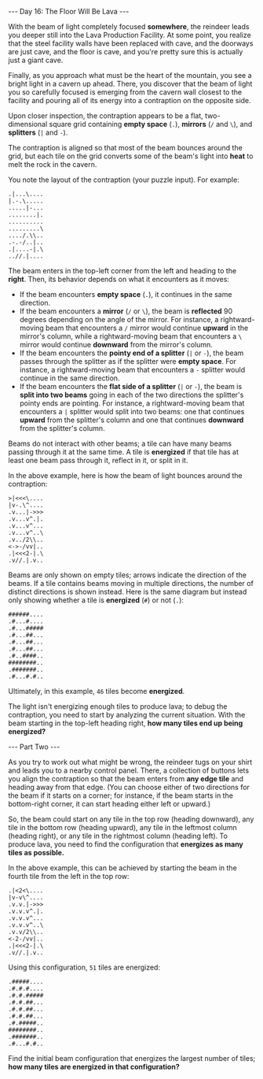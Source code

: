 --- Day 16: The Floor Will Be Lava ---

With the beam of light completely focused **somewhere**, the reindeer leads you deeper still into the Lava Production Facility. At some point, you realize that the steel facility walls have been replaced with cave, and the doorways are just cave, and the floor is cave, and you're pretty sure this is actually just a giant cave.

Finally, as you approach what must be the heart of the mountain, you see a bright light in a cavern up ahead. There, you discover that the beam of light you so carefully focused is emerging from the cavern wall closest to the facility and pouring all of its energy into a contraption on the opposite side.

Upon closer inspection, the contraption appears to be a flat, two-dimensional square grid containing **empty space** (`.`), **mirrors** (`/` and `\`), and **splitters** (`|` and `-`).

The contraption is aligned so that most of the beam bounces around the grid, but each tile on the grid converts some of the beam's light into **heat** to melt the rock in the cavern.

You note the layout of the contraption (your puzzle input). For example:

```
.|...\....
|.-.\.....
.....|-...
........|.
..........
.........\
..../.\\..
.-.-/..|..
.|....-|.\
..//.|....
```

The beam enters in the top-left corner from the left and heading to the **right**. Then, its behavior depends on what it encounters as it moves:

- If the beam encounters **empty space** (`.`), it continues in the same direction.
- If the beam encounters a **mirror** (`/` or `\`), the beam is **reflected** 90 degrees depending on the angle of the mirror. For instance, a rightward-moving beam that encounters a `/` mirror would continue **upward** in the mirror's column, while a rightward-moving beam that encounters a `\` mirror would continue **downward** from the mirror's column.
- If the beam encounters the **pointy end of a splitter** (`|` or `-`), the beam passes through the splitter as if the splitter were **empty space**. For instance, a rightward-moving beam that encounters a `-` splitter would continue in the same direction.
- If the beam encounters the **flat side of a splitter** (`|` or `-`), the beam is **split into two beams** going in each of the two directions the splitter's pointy ends are pointing. For instance, a rightward-moving beam that encounters a `|` splitter would split into two beams: one that continues **upward** from the splitter's column and one that continues **downward** from the splitter's column.

Beams do not interact with other beams; a tile can have many beams passing through it at the same time. A tile is **energized** if that tile has at least one beam pass through it, reflect in it, or split in it.

In the above example, here is how the beam of light bounces around the contraption:

```
>|<<<\....
|v-.\^....
.v...|->>>
.v...v^.|.
.v...v^...
.v...v^..\
.v../2\\..
<->-/vv|..
.|<<<2-|.\
.v//.|.v..
```

Beams are only shown on empty tiles; arrows indicate the direction of the beams. If a tile contains beams moving in multiple directions, the number of distinct directions is shown instead. Here is the same diagram but instead only showing whether a tile is **energized** (`#`) or not (`.`):

```
######....
.#...#....
.#...#####
.#...##...
.#...##...
.#...##...
.#..####..
########..
.#######..
.#...#.#..
```

Ultimately, in this example, `46` tiles become **energized**.

The light isn't energizing enough tiles to produce lava; to debug the contraption, you need to start by analyzing the current situation. With the beam starting in the top-left heading right, **how many tiles end up being energized?**

--- Part Two ---

As you try to work out what might be wrong, the reindeer tugs on your shirt and leads you to a nearby control panel. There, a collection of buttons lets you align the contraption so that the beam enters from **any edge tile** and heading away from that edge. (You can choose either of two directions for the beam if it starts on a corner; for instance, if the beam starts in the bottom-right corner, it can start heading either left or upward.)

So, the beam could start on any tile in the top row (heading downward), any tile in the bottom row (heading upward), any tile in the leftmost column (heading right), or any tile in the rightmost column (heading left). To produce lava, you need to find the configuration that **energizes as many tiles as possible.**

In the above example, this can be achieved by starting the beam in the fourth tile from the left in the top row:

```
.|<2<\....
|v-v\^....
.v.v.|->>>
.v.v.v^.|.
.v.v.v^...
.v.v.v^..\
.v.v/2\\..
<-2-/vv|..
.|<<<2-|.\
.v//.|.v..
```

Using this configuration, `51` tiles are energized:

```
.#####....
.#.#.#....
.#.#.#####
.#.#.##...
.#.#.##...
.#.#.##...
.#.#####..
########..
.#######..
.#...#.#..
```

Find the initial beam configuration that energizes the largest number of tiles; **how many tiles are energized in that configuration?**